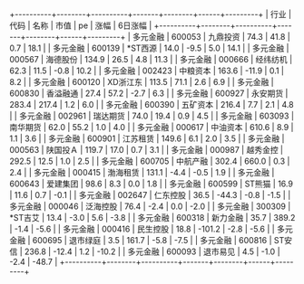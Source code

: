 +----------+--------+----------+-------+--------+------+---------+
|   行业   |  代码  |   名称   | 市值  |   pe   | 涨幅 | 6日涨幅 |
+----------+--------+----------+-------+--------+------+---------+
| 多元金融 | 600053 | 九鼎投资 | 74.3  |  41.8  | 0.7  |  18.1   |
| 多元金融 | 600139 | *ST西源  | 14.0  |  -9.5  | 5.0  |  14.1   |
| 多元金融 | 000567 | 海德股份 | 134.9 |  26.5  | 4.8  |  11.3   |
| 多元金融 | 000666 | 经纬纺机 | 62.3  |  11.5  | -0.8 |  10.2   |
| 多元金融 | 002423 | 中粮资本 | 163.6 | -11.9  | 0.1  |   8.2   |
| 多元金融 | 600120 | XD浙江东 | 113.5 |  71.1  | 2.6  |   6.9   |
| 多元金融 | 600830 | 香溢融通 | 27.4  |  57.2  | -2.7 |   6.3   |
| 多元金融 | 600927 | 永安期货 | 283.4 | 217.4  | 1.2  |   6.0   |
| 多元金融 | 600390 | 五矿资本 | 216.4 |  7.7   | 2.1  |   4.8   |
| 多元金融 | 002961 | 瑞达期货 | 74.0  |  19.4  | 0.9  |   4.5   |
| 多元金融 | 603093 | 南华期货 | 62.0  |  55.2  | 1.0  |   4.0   |
| 多元金融 | 000617 | 中油资本 | 610.6 |  8.9   | 1.1  |   3.6   |
| 多元金融 | 600901 | 江苏租赁 | 149.6 |  6.1   | 2.0  |   3.5   |
| 多元金融 | 000563 | 陕国投Ａ  | 119.7 |  17.0  | 0.7  |   3.1   |
| 多元金融 | 000987 | 越秀金控 | 292.5 |  12.5  | 1.0  |   2.5   |
| 多元金融 | 600705 | 中航产融 | 302.4 | 660.0  | 0.3  |   2.4   |
| 多元金融 | 000415 | 渤海租赁 | 131.1 |  -4.4  | -0.5 |   1.9   |
| 多元金融 | 600643 | 爱建集团 | 98.6  |  8.3   | 0.0  |   1.8   |
| 多元金融 | 600599 |  ST熊猫  | 16.9  |  11.6  | 0.7  |  -0.1   |
| 多元金融 | 002647 | 仁东控股 | 36.5  | -44.3  | -0.8 |  -1.5   |
| 多元金融 | 000046 | 泛海控股 | 76.4  |  -2.4  | 0.0  |  -2.0   |
| 多元金融 | 300309 | *ST吉艾  | 13.4  |  -3.0  | 5.6  |  -3.8   |
| 多元金融 | 600318 | 新力金融 | 35.7  | 389.2  | -1.4 |  -5.6   |
| 多元金融 | 000416 | 民生控股 | 18.8  | -101.2 | -2.8 |  -5.6   |
| 多元金融 | 600695 | 退市绿庭 |  3.5  | 161.7  | -5.8 |  -7.5   |
| 多元金融 | 600816 |  ST安信  | 236.8 | -12.4  | 1.2  |  -10.2  |
| 多元金融 | 600093 | 退市易见 |  4.5  |  -1.0  | -2.4 |  -48.7  |
+----------+--------+----------+-------+--------+------+---------+
